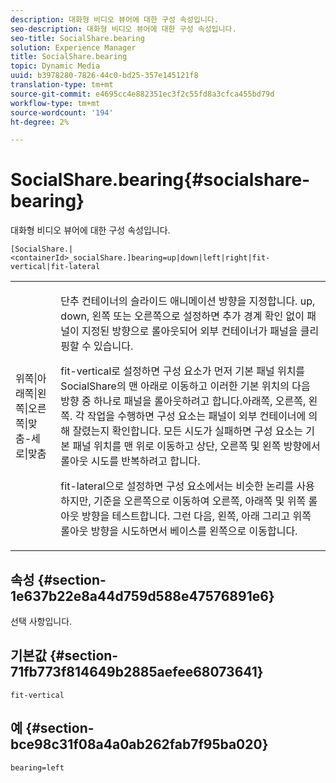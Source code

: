 ```yaml
---
description: 대화형 비디오 뷰어에 대한 구성 속성입니다.
seo-description: 대화형 비디오 뷰어에 대한 구성 속성입니다.
seo-title: SocialShare.bearing
solution: Experience Manager
title: SocialShare.bearing
topic: Dynamic Media
uuid: b3978280-7826-44c0-bd25-357e145121f8
translation-type: tm+mt
source-git-commit: e4695cc4e882351ec3f2c55fd8a3cfca455bd79d
workflow-type: tm+mt
source-wordcount: '194'
ht-degree: 2%

---
```



# SocialShare.bearing{#socialshare-bearing}

대화형 비디오 뷰어에 대한 구성 속성입니다.

`[SocialShare.|<containerId>_socialShare.]bearing=up|down|left|right|fit-vertical|fit-lateral`

<table id="table_441553CD34C94A58A9D7CBF772DEDDB6"> 
 <tbody> 
  <tr> 
   <td colname="col1"> <p> <span class="codeph"> 위쪽|아래쪽|왼쪽|오른쪽|맞춤-세로|맞춤</span> </p> </td> 
   <td colname="col2"> <p> 단추 컨테이너의 슬라이드 애니메이션 방향을 지정합니다. <span class="codeph"> up</span>, <span class="codeph"> down</span>, <span class="codeph"> 왼쪽</span> 또는 <span class="codeph"> 오른쪽</span>으로 설정하면 추가 경계 확인 없이 패널이 지정된 방향으로 롤아웃되어 외부 컨테이너가 패널을 클리핑할 수 있습니다. </p> <p><span class="codeph"> fit-vertical</span>로 설정하면 구성 요소가 먼저 기본 패널 위치를 SocialShare의 맨 아래로 이동하고 이러한 기본 위치의 다음 방향 중 하나로 패널을 롤아웃하려고 합니다.아래쪽, 오른쪽, 왼쪽. 각 작업을 수행하면 구성 요소는 패널이 외부 컨테이너에 의해 잘렸는지 확인합니다. 모든 시도가 실패하면 구성 요소는 기본 패널 위치를 맨 위로 이동하고 상단, 오른쪽 및 왼쪽 방향에서 롤아웃 시도를 반복하려고 합니다. </p> <p><span class="codeph"> fit-lateral</span>으로 설정하면 구성 요소에서는 비슷한 논리를 사용하지만, 기준을 오른쪽으로 이동하여 오른쪽, 아래쪽 및 위쪽 롤아웃 방향을 테스트합니다. 그런 다음, 왼쪽, 아래 그리고 위쪽 롤아웃 방향을 시도하면서 베이스를 왼쪽으로 이동합니다. </p> </td> 
  </tr> 
 </tbody> 
</table>

## 속성 {#section-1e637b22e8a44d759d588e47576891e6}

선택 사항입니다.

## 기본값 {#section-71fb773f814649b2885aefee68073641}

`fit-vertical`

## 예 {#section-bce98c31f08a4a0ab262fab7f95ba020}

```
bearing=left
```

